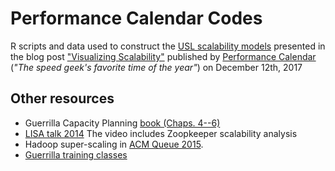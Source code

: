 # Performance Calendar Codes

R scripts and data used to construct the 
[USL scalability models](http://www.perfdynamics.com/Manifesto/USLscalability.html) presented in the blog post 
["Visualizing Scalability"](https://calendar.perfplanet.com/2017/visualizing-scalability/) published by 
[Performance Calendar](https://calendar.perfplanet.com/2017/) (_"The speed geek's favorite time of the year"_) on December 12th, 2017


## Other resources

* Guerrilla Capacity Planning [book (Chaps. 4--6)](http://www.perfdynamics.com/iBook/gcap.html)
* [LISA talk 2014](https://www.usenix.org/conference/lisa14/conference-program/presentation/gunther) 
The video includes Zoopkeeper scalability analysis
* Hadoop super-scaling in [ACM Queue 2015](http://queue.acm.org/detail.cfm?id=2789974).
* [Guerrilla training classes](http://www.perfdynamics.com/Classes/schedule.html)

